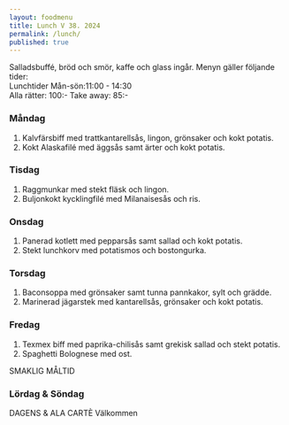 ```yaml
---
layout: foodmenu
title: Lunch V 38. 2024
permalink: /lunch/
published: true
---
```

Salladsbuffé, bröd och smör, kaffe och glass ingår.
Menyn gäller följande tider:  
Lunchtider  Mån-sön:11:00 - 14:30  
Alla rätter: 100:- Take away: 85:-
                                
### Måndag

1. Kalvfärsbiff med trattkantarellsås, lingon, grönsaker och kokt potatis.
2. Kokt Alaskafilé med äggsås samt ärter och kokt potatis.

### Tisdag

1. Raggmunkar med stekt fläsk och lingon.
2. Buljonkokt kycklingfilé med Milanaisesås och ris. 

### Onsdag

1. Panerad kotlett med pepparsås samt sallad och kokt potatis.
2. Stekt lunchkorv med potatismos och bostongurka.

### Torsdag

1. Baconsoppa med grönsaker samt tunna pannkakor, sylt och grädde. 
2. Marinerad jägarstek med kantarellsås, grönsaker och kokt potatis.

### Fredag  

1. Texmex biff med paprika-chilisås samt grekisk sallad och stekt potatis.
2. Spaghetti Bolognese med ost.

SMAKLIG MÅLTID  
### Lördag & Söndag 
DAGENS & ALA CARTÈ
Välkommen
    
       
    

   
    
   
     
